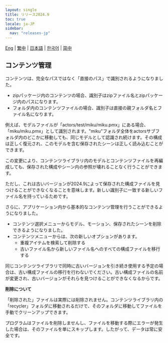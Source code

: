 ```yaml
---
layout: single
title: リリース2024.9
toc: true
locale: ja-JP
sidebar:
  nav: "releases-jp"
---
```

[Eng](/dancexr/releases/2024.9) | [繁中](/tw/dancexr/releases/2024.9) | [日本語](/jp/dancexr/releases/2024.9) | [한국어](/kr/dancexr/releases/2024.9) | [简中](/zh/dancexr/releases/2024.9)

## コンテンツ管理
コンテンツは、完全なパスではなく「直接のパス」で識別されるようになりました。

* zipパッケージ内のコンテンツの場合、識別子はzipファイル名とzipパッケージ内のパスになります。
* フォルダ内のコンテンツファイルの場合、識別子は直接の親フォルダ名とファイル名になります。

例えば、モデルファイルが「actors/test/miku/miku.pmx」にある場合、「miku/miku.pmx」として識別されます。"miku"フォルダ全体をactorsサブフォルダ内のどこかに移動しても、同じモデルとして認識され続けます。その構成は正しく復元され、このモデルを含む保存されたシーンは正しく読み込むことができます。

この変更により、コンテンツライブラリ内のモデルとコンテンツファイルを再編成しても、保存された構成やシーン内の参照が壊れることなく行うことができます。

ただし、これは古いバージョンが2024.9によって保存された構成ファイルを見つけることができなくなることを意味します。新しい識別子に一致する新しいファイル名を持っているためです。

さらに、アプリケーション内から基本的なコンテンツ管理を行うことができるようになりました。

* コンテンツ選択メニューからモデル、モーション、保存されたシーンを削除できるようになりました。
* コンテンツメニューからは、次の新しいオプションがあります。
    * 重複アイテムを検索して削除する
    * 古いファイル名から新しいファイル名へのすべての構成ファイルを移行する

同じコンテンツライブラリで同時に古いバージョンを引き続き使用する予定の場合は、古い構成ファイルの移行を行わないでください。古い構成ファイルの名前が変更され、古いバージョンがそれらを見つけることができなくなるからです。

**削除について**

「削除された」ファイルは実際には削除されません。コンテンツライブラリ内の「recycler」フォルダに移動されるだけで、そのフォルダに移動してファイルを手動でクリーンアップできます。

プログラムはファイルを削除しませんし、ファイルを移動する際にエラーが発生した場合は、そのファイルを単にスキップします。したがって、データは常に安全です。